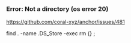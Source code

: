 ### Error: Not a directory (os error 20)

https://github.com/coral-xyz/anchor/issues/481

find . -name .DS_Store -exec rm {} \;
